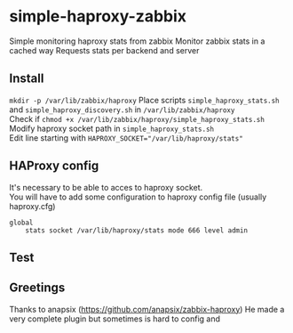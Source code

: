 simple-haproxy-zabbix
=====================

Simple monitoring haproxy stats from zabbix
Monitor zabbix stats in a cached way
Requests stats per backend and server

Install
-------

``mkdir -p /var/lib/zabbix/haproxy`` 
Place scripts ``simple_haproxy_stats.sh`` and ``simple_haproxy_discovery.sh``  in ``/var/lib/zabbix/haproxy``  
Check if `chmod +x /var/lib/zabbix/haproxy/simple_haproxy_stats.sh`   
Modify haproxy socket path in `simple_haproxy_stats.sh`   
Edit line starting with `HAPROXY_SOCKET="/var/lib/haproxy/stats"`  

HAProxy config
--------------

It's necessary to be able to acces to haproxy socket.  
You will have to add some configuration to haproxy config file (usually haproxy.cfg)

```
global
    stats socket /var/lib/haproxy/stats mode 666 level admin
```

Test
-------


Greetings 
---------
Thanks to anapsix (https://github.com/anapsix/zabbix-haproxy) 
He made a very complete plugin but sometimes is hard to config and 



